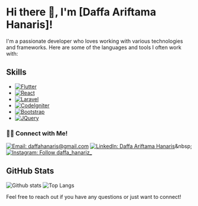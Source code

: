 <!-- Header -->
# Hi there 👋, I'm [Daffa Ariftama Hanaris]!

<!-- Introduction -->
I'm a passionate developer who loves working with various technologies and frameworks. Here are some of the languages and tools I often work with:

<!-- Languages -->
## Skills
* [![Flutter][Flutter.dev]][Flutter-url]
* [![React][React.js]][React-url]
* [![Laravel][Laravel.com]][Laravel-url]
* [![CodeIgniter][CodeIgniter.com]][CodeIgniter-url]
* [![Bootstrap][Bootstrap.com]][Bootstrap-url]
* [![JQuery][JQuery.com]][JQuery-url]

<!-- About Me / Additional Information -->
### 🤝🏻 Connect with Me!
[![Email: daffahanaris@gmail.com](https://img.shields.io/badge/-daffahanaris@gmail.com-D14836?style=flat&logo=Gmail&logoColor=white)](mailto:daffahanaris@gmail.com)
[![LinkedIn: Daffa Ariftama Hanaris](https://img.shields.io/badge/-LinkedIn-blue?style=flat&logo=Linkedin&logoColor=white&link=https://www.linkedin.com/in/daffa-ariftama-hanaris-557b83254/)]([https://www.linkedin.com/in/farkhanmaul/](https://www.linkedin.com/in/daffa-ariftama-hanaris-557b83254/))&nbsp;
[![Instagram: Follow daffa_hanariz_](https://img.shields.io/badge/-Instagram-E4405F?style=flat&logo=Instagram&logoColor=white)](https://www.instagram.com/daffa_hanariz/)&nbsp; 

<!-- GitHub Stats -->
## GitHub Stats
![Github stats](https://github-readme-stats.vercel.app/api?username=Vinsmoke-Tech&theme=blueberry&count_private=true&hide_border=true&line_height=20)
![Top Langs](https://github-readme-stats.vercel.app/api/top-langs/?username=Vinsmoke-Tech&hide=html,css,hack&layout=compact&theme=blueberry&count_private=true&hide_border=true)

<!-- Footer -->
Feel free to reach out if you have any questions or just want to connect!

[Flutter.dev]: https://img.shields.io/badge/Flutter-02569B?style=for-the-badge&logo=flutter&logoColor=white
[Flutter-url]: https://flutter.dev/
[React.js]: https://img.shields.io/badge/React-20232A?style=for-the-badge&logo=react&logoColor=61DAFB
[React-url]: https://reactjs.org/
[Laravel.com]: https://img.shields.io/badge/Laravel-FF2D20?style=for-the-badge&logo=laravel&logoColor=white
[Laravel-url]: https://laravel.com
[CodeIgniter.com]: https://img.shields.io/badge/CodeIgniter-EF4223?style=for-the-badge&logo=codeigniter&logoColor=white
[CodeIgniter-url]: https://codeigniter.com/
[Bootstrap.com]: https://img.shields.io/badge/Bootstrap-563D7C?style=for-the-badge&logo=bootstrap&logoColor=white
[Bootstrap-url]: https://getbootstrap.com
[JQuery.com]: https://img.shields.io/badge/jQuery-0769AD?style=for-the-badge&logo=jquery&logoColor=white
[JQuery-url]: https://jquery.com 
